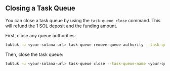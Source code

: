 ## Closing a Task Queue

You can close a task queue by using the `task-queue close` command. This will refund the 1 SOL deposit and the funding amount.

First, close any queue authorities:

```bash
tuktuk -u <your-solana-url> task-queue remove-queue-authority --task-queue-name <your-queue-name> --queue-authority <your-wallet-address>
```

Then, close the task queue:

```bash
tuktuk -u <your-solana-url> task-queue close --task-queue-name <your-queue-name>
```